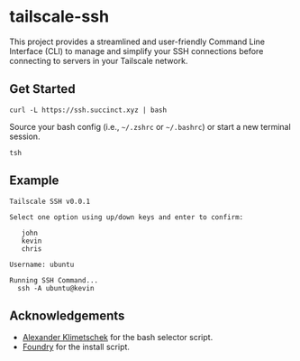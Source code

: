 # tailscale-ssh

This project provides a streamlined and user-friendly Command Line Interface (CLI) to manage and
simplify your SSH connections before connecting to servers in your Tailscale network.

## Get Started

```
curl -L https://ssh.succinct.xyz | bash
```

Source your bash config (i.e., `~/.zshrc` or `~/.bashrc`) or start a new terminal session.

```
tsh
```

## Example

```
Tailscale SSH v0.0.1

Select one option using up/down keys and enter to confirm:

   john
   kevin
   chris

Username: ubuntu

Running SSH Command...
  ssh -A ubuntu@kevin
```

## Acknowledgements

- [Alexander Klimetschek](https://unix.stackexchange.com/a/415155) for the bash selector script.
- [Foundry](https://raw.githubusercontent.com/foundry-rs/foundry/master/foundryup/install) for the install script.
